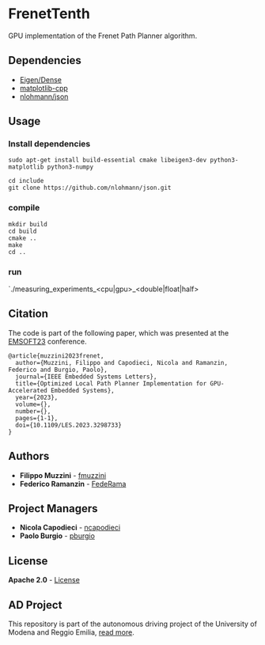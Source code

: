 # FrenetTenth

GPU implementation of the Frenet Path Planner algorithm.


## Dependencies
- [Eigen/Dense](https://eigen.tuxfamily.org/dox/GettingStarted.html)
- [matplotlib-cpp](https://github.com/lava/matplotlib-cpp)
- [nlohmann/json](https://github.com/nlohmann/json)

## Usage

### Install dependencies
```
sudo apt-get install build-essential cmake libeigen3-dev python3-matplotlib python3-numpy

```

```
cd include
git clone https://github.com/nlohmann/json.git

```

### compile

```
mkdir build
cd build
cmake ..
make
cd ..
```

### run

`./measuring_experiments_<cpu|gpu>_<double|float|half>


## Citation
The code is part of the following paper, which was presented at the [EMSOFT23](https://esweek.org/) conference.
```
@article{muzzini2023frenet,
  author={Muzzini, Filippo and Capodieci, Nicola and Ramanzin, Federico and Burgio, Paolo},
  journal={IEEE Embedded Systems Letters}, 
  title={Optimized Local Path Planner Implementation for GPU-Accelerated Embedded Systems}, 
  year={2023},
  volume={},
  number={},
  pages={1-1},
  doi={10.1109/LES.2023.3298733}
}

```

## Authors
* **Filippo Muzzini** - [fmuzzini](https://github.com/fmuzzini)
* **Federico Ramanzin** - [FedeRama](https://github.com/FedeRama)

## Project Managers
* **Nicola Capodieci** - [ncapodieci](https://git.hipert.unimore.it/ncapodieci)
* **Paolo Burgio** - [pburgio](https://github.com/pburgio)

## License
**Apache 2.0** - [License](https://opensource.org/licenses/Apache-2.0)

## AD Project
This repository is part of the autonomous driving project of the University of Modena and Reggio Emilia, [read more](https://hipert.github.io/ad_site/).
